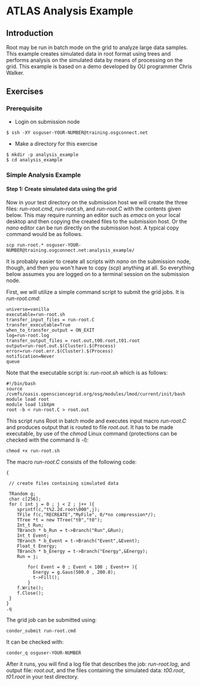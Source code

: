 # ATLAS Analysis Example

## Introduction

Root may be run in batch mode on the grid to analyze large data samples. This example creates simulated data in root format using trees and performs analysis on the simulated data by means of processing on the grid. This example is based on a demo developed by OU programmer Chris Walker.

## Exercises 

### Prerequisite 

* Login on submission node

```
$ ssh -XY osguser-YOUR-NUMBER@training.osgconnect.net
```

* Make a directory for this exercise

```
$ mkdir -p analysis_example
$ cd analysis_example
```

### Simple Analysis Example

#### Step 1: Create simulated data using the grid

Now in your test directory on the submission host we will create the three files: *run-root.cmd*, *run-root.sh*, and *run-root.C* with the contents
given below. This may require running an editor such as *emacs* on your local desktop and then copying the created files to the submission host. Or the *nano* editor can be run directly on the submission host. A
typical copy command would be as follows. 

```
scp run-root.* osguser-YOUR-NUMBER@training.osgconnect.net:analysis_example/
```

It is probably easier to create all scripts with *nano* on the submission node, though, and then you won't have to copy (*scp*) anything at all. So everything below assumes you are logged on to a terminal session on the submission node.

First, we will utilize a simple command script to submit the grid jobs. It is *run-root.cmd*:

```
universe=vanilla
executable=run-root.sh
transfer_input_files = run-root.C
transfer_executable=True
when_to_transfer_output = ON_EXIT
log=run-root.log
transfer_output_files = root.out,t00.root,t01.root
output=run-root.out.$(Cluster).$(Process)
error=run-root.err.$(Cluster).$(Process)
notification=Never
queue 
```

Note that the executable script is:  *run-root.sh* which is as follows:

```
#!/bin/bash 
source /cvmfs/oasis.opensciencegrid.org/osg/modules/lmod/current/init/bash
module load root
module load libXpm
root -b < run-root.C > root.out
```

This script runs Root in batch mode and executes input macro *run-root.C* and produces output that is routed to file *root.out*.
It has to be made executable, by use of the *chmod* Linux command (protections can be checked with the command *ls -l*):

```
chmod +x run-root.sh
```

The macro  *run-root.C* consists of the following code:

```
{ 
 
 // create files containing simulated data
 
 TRandom g; 
 char c[256]; 
 for ( int j = 0 ; j < 2 ; j++ ){ 
    sprintf(c,"t%2.2d.root\000",j); 
    TFile f(c,"RECREATE","MyFile", 0/*no compression*/); 
    TTree *t = new TTree("t0","t0"); 
    Int_t Run; 
    TBranch * b_Run = t->Branch("Run",&Run); 
    Int_t Event; 
    TBranch * b_Event = t->Branch("Event",&Event); 
    Float_t Energy; 
    TBranch * b_Energy = t->Branch("Energy",&Energy); 
    Run = j; 
 
        for( Event = 0 ; Event < 100 ; Event++ ){ 
          Energy = g.Gaus(500.0 , 200.0);   
          t->Fill(); 
        }  
    f.Write(); 
    f.Close(); 
 } 
} 
.q 
```

The grid job can be submitted using:

```
condor_submit run-root.cmd
```

It can be checked with: 

```
condor_q osguser-YOUR-NUMBER
```

After it runs, you will find a log file that describes the job: *run-root.log*, and output file: *root.out*, and the files containing the simulated data: *t00.root*, *t01.root* in your test directory. 
